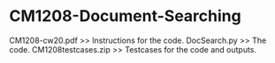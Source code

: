 # CM1208-Document-Searching

CM1208-cw20.pdf >> Instructions for the code.
DocSearch.py >> The code.
CM1208testcases.zip >> Testcases for the code and outputs.


